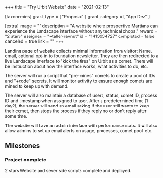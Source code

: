 +++
title = "Try Urbit Website"
date = "2021-02-13"

[taxonomies]
grant_type = [ "Proposal" ]
grant_category = [ "App Dev" ]

[extra]
image = ""
description = "A website where prospective Martians can experience the Landscape interface without any technical chops."
reward = "2 stars"
assignee = "~taller-ravnut"
id = "1413934727"
completed = false
canceled = true
link = ""
+++

Landing page of website collects minimal information from visitor: Name, email, optional opt-in to foundation newsletter. They are then redirected to a live Landscape interface to "kick the tires" on Urbit as a comet. There will be instruction about how the interface works, what activities to do, etc.

The server will run a script that "pre-mines" comets to create a pool of IDs and "+code" secrets. It will monitor activity to ensure enough comets are mined to keep up with demand.

The server will also maintain a database of users, status, comet ID, process ID and timestamp when assigned to user. After a predetermined time (1 day?), the server will send an email asking if the user still wants to keep their comet, then stops the process if they reply no or don't reply after some time.

The website will have an admin interface with performance stats. It will also allow admins to set up email alerts on usage, processes, comet pool, etc.

## Milestones

### Project complete

2 stars
Website and sever side scripts complete and deployed.
